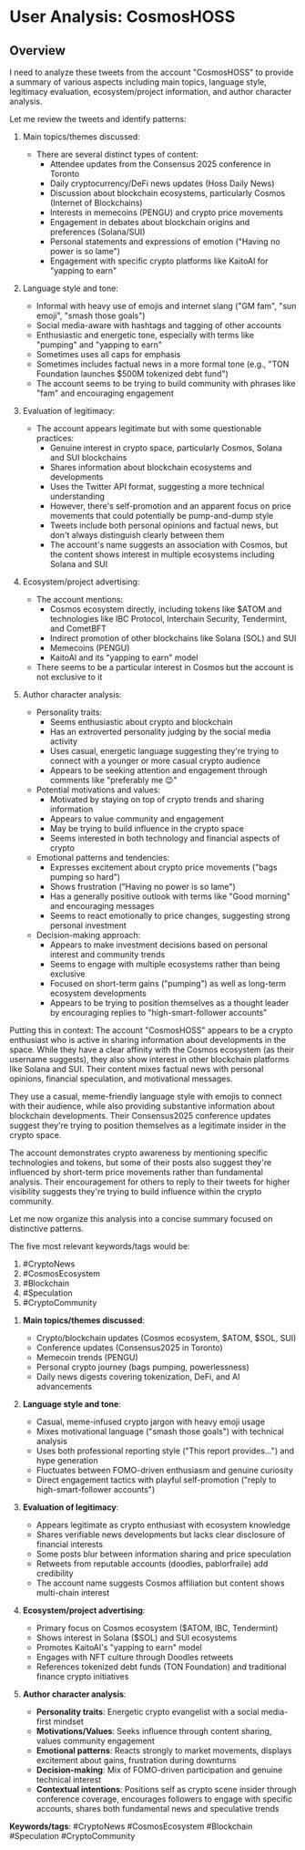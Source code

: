 # User Analysis: CosmosHOSS

## Overview

<think>
I need to analyze these tweets from the account "CosmosHOSS" to provide a summary of various aspects including main topics, language style, legitimacy evaluation, ecosystem/project information, and author character analysis.

Let me review the tweets and identify patterns:

1. Main topics/themes discussed:
   - There are several distinct types of content:
     * Attendee updates from the Consensus 2025 conference in Toronto
     * Daily cryptocurrency/DeFi news updates (Hoss Daily News)
     * Discussion about blockchain ecosystems, particularly Cosmos (Internet of Blockchains)
     * Interests in memecoins (PENGU) and crypto price movements
     * Engagement in debates about blockchain origins and preferences (Solana/SUI)
     * Personal statements and expressions of emotion ("Having no power is so lame")
     * Engagement with specific crypto platforms like KaitoAI for "yapping to earn"

2. Language style and tone:
   - Informal with heavy use of emojis and internet slang ("GM fam", "sun emoji", "smash those goals")
   - Social media-aware with hashtags and tagging of other accounts
   - Enthusiastic and energetic tone, especially with terms like "pumping" and "yapping to earn"
   - Sometimes uses all caps for emphasis
   - Sometimes includes factual news in a more formal tone (e.g., "TON Foundation launches $500M tokenized debt fund")
   - The account seems to be trying to build community with phrases like "fam" and encouraging engagement

3. Evaluation of legitimacy:
   - The account appears legitimate but with some questionable practices:
     * Genuine interest in crypto space, particularly Cosmos, Solana and SUI blockchains 
     * Shares information about blockchain ecosystems and developments
     * Uses the Twitter API format, suggesting a more technical understanding
     * However, there's self-promotion and an apparent focus on price movements that could potentially be pump-and-dump style
     * Tweets include both personal opinions and factual news, but don't always distinguish clearly between them
     * The account's name suggests an association with Cosmos, but the content shows interest in multiple ecosystems including Solana and SUI

4. Ecosystem/project advertising:
   - The account mentions:
     * Cosmos ecosystem directly, including tokens like $ATOM and technologies like IBC Protocol, Interchain Security, Tendermint, and CometBFT
     * Indirect promotion of other blockchains like Solana (SOL) and SUI
     * Memecoins (PENGU)
     * KaitoAI and its "yapping to earn" model
   - There seems to be a particular interest in Cosmos but the account is not exclusive to it

5. Author character analysis:
   - Personality traits:
     * Seems enthusiastic about crypto and blockchain
     * Has an extroverted personality judging by the social media activity
     * Uses casual, energetic language suggesting they're trying to connect with a younger or more casual crypto audience
     * Appears to be seeking attention and engagement through comments like "preferably me 😉"
   - Potential motivations and values:
     * Motivated by staying on top of crypto trends and sharing information
     * Appears to value community and engagement
     * May be trying to build influence in the crypto space
     * Seems interested in both technology and financial aspects of crypto
   - Emotional patterns and tendencies:
     * Expresses excitement about crypto price movements ("bags pumping so hard")
     * Shows frustration ("Having no power is so lame")
     * Has a generally positive outlook with terms like "Good morning" and encouraging messages
     * Seems to react emotionally to price changes, suggesting strong personal investment
   - Decision-making approach:
     * Appears to make investment decisions based on personal interest and community trends
     * Seems to engage with multiple ecosystems rather than being exclusive 
     * Focused on short-term gains ("pumping") as well as long-term ecosystem developments
     * Appears to be trying to position themselves as a thought leader by encouraging replies to "high-smart-follower accounts"

Putting this in context:
The account "CosmosHOSS" appears to be a crypto enthusiast who is active in sharing information about developments in the space. While they have a clear affinity with the Cosmos ecosystem (as their username suggests), they also show interest in other blockchain platforms like Solana and SUI. Their content mixes factual news with personal opinions, financial speculation, and motivational messages.

They use a casual, meme-friendly language style with emojis to connect with their audience, while also providing substantive information about blockchain developments. Their Consensus2025 conference updates suggest they're trying to position themselves as a legitimate insider in the crypto space.

The account demonstrates crypto awareness by mentioning specific technologies and tokens, but some of their posts also suggest they're influenced by short-term price movements rather than fundamental analysis. Their encouragement for others to reply to their tweets for higher visibility suggests they're trying to build influence within the crypto community.

Let me now organize this analysis into a concise summary focused on distinctive patterns.

The five most relevant keywords/tags would be:
1. #CryptoNews
2. #CosmosEcosystem
3. #Blockchain
4. #Speculation
5. #CryptoCommunity
</think>

1. **Main topics/themes discussed**:
   - Crypto/blockchain updates (Cosmos ecosystem, $ATOM, $SOL, SUI)
   - Conference updates (Consensus2025 in Toronto)
   - Memecoin trends (PENGU)
   - Personal crypto journey (bags pumping, powerlessness)
   - Daily news digests covering tokenization, DeFi, and AI advancements

2. **Language style and tone**:
   - Casual, meme-infused crypto jargon with heavy emoji usage
   - Mixes motivational language ("smash those goals") with technical analysis
   - Uses both professional reporting style ("This report provides...") and hype generation
   - Fluctuates between FOMO-driven enthusiasm and genuine curiosity
   - Direct engagement tactics with playful self-promotion ("reply to high-smart-follower accounts")

3. **Evaluation of legitimacy**:
   - Appears legitimate as crypto enthusiast with ecosystem knowledge
   - Shares verifiable news developments but lacks clear disclosure of financial interests
   - Some posts blur between information sharing and price speculation
   - Retweets from reputable accounts (doodles, pablorfraile) add credibility
   - The account name suggests Cosmos affiliation but content shows multi-chain interest

4. **Ecosystem/project advertising**:
   - Primary focus on Cosmos ecosystem ($ATOM, IBC, Tendermint)
   - Shows interest in Solana ($SOL) and SUI ecosystems
   - Promotes KaitoAI's "yapping to earn" model
   - Engages with NFT culture through Doodles retweets
   - References tokenized debt funds (TON Foundation) and traditional finance crypto initiatives

5. **Author character analysis**:
   - **Personality traits**: Energetic crypto evangelist with a social media-first mindset
   - **Motivations/Values**: Seeks influence through content sharing, values community engagement
   - **Emotional patterns**: Reacts strongly to market movements, displays excitement about gains, frustration during downturns
   - **Decision-making**: Mix of FOMO-driven participation and genuine technical interest
   - **Contextual intentions**: Positions self as crypto scene insider through conference coverage, encourages followers to engage with specific accounts, shares both fundamental news and speculative trends

**Keywords/tags**: 
#CryptoNews #CosmosEcosystem #Blockchain #Speculation #CryptoCommunity